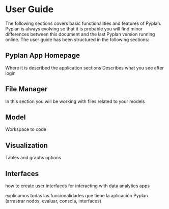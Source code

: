 # User Guide

The following sections covers basic functionalities and features of Pyplan.
Pyplan is always evolving so that it is probable you will find minor differences between this document and the last Pyplan version running online.
The user guide has been structured in the following sections:
## Pyplan App Homepage
Where it is described the application sections Describes what you see after login

## File Manager
In this section you will be working with files related to your models

## Model
Workspace to code

## Visualization
Tables and graphs options

## Interfaces
how to create user interfaces for interacting with data analytics apps

explicamos todas las funcionalidades que tiene la aplicación Pyplan (arrastrar nodos, evaluar, consola, interfaces)

<!--stackedit_data:
eyJoaXN0b3J5IjpbLTM3OTY5MDcyMCwtMTI3MzQ3NjQ2MCwtMT
gwMjMwMzU4NF19
-->